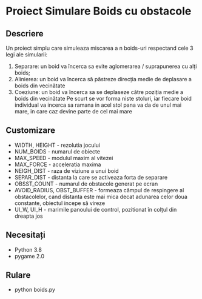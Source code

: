 Proiect Simulare Boids cu obstacole
===================================

Descriere
---------
Un proiect simplu care simuleaza miscarea a n boids-uri respectand cele 3 legi ale simularii:
1) Separare: un boid va încerca sa evite aglomerarea / suprapunerea cu alți boids;
2) Alinierea: un boid va încerca să păstreze direcția medie de deplasare a boids din vecinătate
3) Coeziune: un boid va încerca sa se deplaseze către poziția medie a boids din vecinătate
Pe scurt se vor forma niste stoluri, iar fiecare boid individual va incerca sa ramana in acel stol pana va da de unul mai mare, in care caz devine parte de cel mai mare

Customizare
-----------

-   WIDTH, HEIGHT - rezolutia jocului
-   NUM_BOIDS - numarul de obiecte
-   MAX_SPEED - modulul maxim al vitezei
-   MAX_FORCE - acceleratia maxima
-   NEIGH_DIST - raza de viziune a unui boid
-   SEPAR_DIST - distanta la care se activeaza forta de separare
-   OBSST_COUNT - numarul de obstacole generat pe ecran
-   AVOID_RADIUS, OBST_BUFFER - formeaza câmpul de respingere al obstacolelor, cand distanta este                                  mai mica decat adunarea celor doua constante, obiectul incepe să                                   vireze
- UI_W, UI_H - marimile panoului de control, pozitionat în colțul din dreapta jos

Necesitați
----------
- Python 3.8
- pygame 2.0

Rulare
------

- python boids.py
